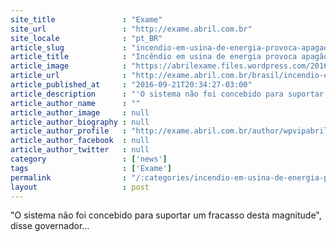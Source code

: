 ```yaml
---
site_title               : "Exame"
site_url                 : "http://exame.abril.com.br"
site_locale              : "pt_BR"
article_slug             : "incendio-em-usina-de-energia-provoca-apagao-em-porto-rico"
article_title            : "Incêndio em usina de energia provoca apagão em Porto Rico"
article_image            : "https://abrilexame.files.wordpress.com/2016/09/size_960_16_9_porto_rico3.jpg?quality=70&strip=all&w=960"
article_url              : "http://exame.abril.com.br/brasil/incendio-em-usina-de-energia-provoca-apagao-em-porto-rico/"
article_published_at     : "2016-09-21T20:34:27-03:00"
article_description      : "'O sistema não foi concebido para suportar um fracasso desta magnitude', disse governador..."
article_author_name      : ""
article_author_image     : null
article_author_biography : null
article_author_profile   : "http://exame.abril.com.br/author/wpvipabril/"
article_author_facebook  : null
article_author_twitter   : null
category                 : ['news']
tags                     : ['Exame']
permalink                : "/:categories/incendio-em-usina-de-energia-provoca-apagao-em-porto-rico/"
layout                   : post
---
```


"O sistema não foi concebido para suportar um fracasso desta magnitude", disse governador...

